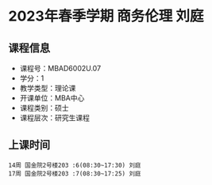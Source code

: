 # 2023年春季学期 商务伦理 刘庭






## 课程信息

- 课程号：MBAD6002U.07
- 学分：1
- 教学类型：理论课
- 开课单位：MBA中心
- 课程类别：硕士
- 课程层次：研究生课程

## 上课时间

```
14周 国金院2号楼203 :6(08:30~17:30) 刘庭
17周 国金院2号楼203 :7(08:30~17:25) 刘庭
```

